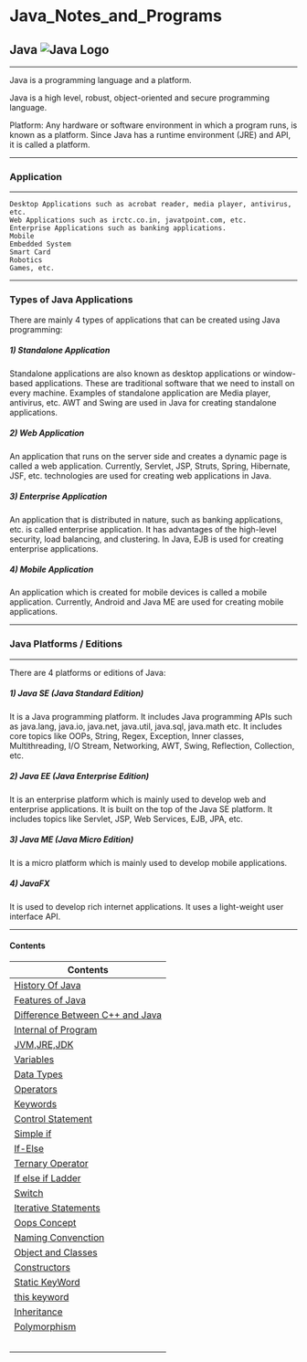 # Java_Notes_and_Programs


## Java    ![Java Logo](https://logos-download.com/wp-content/uploads/2016/10/Java_logo_icon.png)

-----------


Java is a programming language and a platform.

Java is a high level, robust, object-oriented and secure programming language.

Platform: Any hardware or software environment in which a program runs, is known as a platform. Since Java has a runtime environment (JRE) and API, it is called a platform.

------

### Application 

-------


    Desktop Applications such as acrobat reader, media player, antivirus, etc.
    Web Applications such as irctc.co.in, javatpoint.com, etc.
    Enterprise Applications such as banking applications.
    Mobile
    Embedded System
    Smart Card
    Robotics
    Games, etc.

--------

### Types of Java Applications

There are mainly 4 types of applications that can be created using Java programming:

##### 1) Standalone Application

Standalone applications are also known as desktop applications or window-based applications. These are traditional software that we need to install on every machine. Examples of standalone application are Media player, antivirus, etc. AWT and Swing are used in Java for creating standalone applications.

##### 2) Web Application

An application that runs on the server side and creates a dynamic page is called a web application. Currently, Servlet, JSP, Struts, Spring, Hibernate, JSF, etc. technologies are used for creating web applications in Java.

##### 3) Enterprise Application

An application that is distributed in nature, such as banking applications, etc. is called enterprise application. It has advantages of the high-level security, load balancing, and clustering. In Java, EJB is used for creating enterprise applications.

##### 4) Mobile Application

An application which is created for mobile devices is called a mobile application. Currently, Android and Java ME are used for creating mobile applications.

----------

### Java Platforms / Editions

-------

There are 4 platforms or editions of Java:
##### 1) Java SE (Java Standard Edition)

It is a Java programming platform. It includes Java programming APIs such as java.lang, java.io, java.net, java.util, java.sql, java.math etc. It includes core topics like OOPs, String, Regex, Exception, Inner classes, Multithreading, I/O Stream, Networking, AWT, Swing, Reflection, Collection, etc.

##### 2) Java EE (Java Enterprise Edition)

It is an enterprise platform which is mainly used to develop web and enterprise applications. It is built on the top of the Java SE platform. It includes topics like Servlet, JSP, Web Services, EJB, JPA, etc.

##### 3) Java ME (Java Micro Edition)

It is a micro platform which is mainly used to develop mobile applications.

##### 4) JavaFX

It is used to develop rich internet applications. It uses a light-weight user interface API.

-------


#### Contents
| Contents|
|---------|
|[History Of Java](https://github.com/connectaman/Java_Notes_and_Programs/blob/master/History.md)|
|[Features of Java](https://github.com/connectaman/Java_Notes_and_Programs/blob/master/Features.md)|
|[Difference Between C++ and Java](https://github.com/connectaman/Java_Notes_and_Programs/blob/master/Difference_Cpp_Java.md)|
|[Internal of Program](https://github.com/connectaman/Java_Notes_and_Programs/blob/master/internal_program.md)|
|[JVM,JRE,JDK](https://github.com/connectaman/Java_Notes_and_Programs/blob/master/JVM_JRE_JDK.md)|
|[Variables](https://github.com/connectaman/Java_Notes_and_Programs/tree/master/src/Variables)|
|[Data Types](https://github.com/connectaman/Java_Notes_and_Programs/tree/master/src/DataType)|
|[Operators](https://github.com/connectaman/Java_Notes_and_Programs/tree/master/src/Operators)|
|[Keywords](https://github.com/connectaman/Java_Notes_and_Programs/blob/master/src/Keywords/KeyWords.md)|
|[Control Statement](https://github.com/connectaman/Java_Notes_and_Programs/tree/master/src/Control_Statement)|
|[Simple if](https://github.com/connectaman/Java_Notes_and_Programs/tree/master/src/Control_Statement/SimpleIf)|
|[If-Else](https://github.com/connectaman/Java_Notes_and_Programs/tree/master/src/Control_Statement/ifelse)|
|[Ternary Operator](https://github.com/connectaman/Java_Notes_and_Programs/blob/master/src/Control_Statement/TernaryOperator/TernaryOperator.md)|
|[If else if Ladder](https://github.com/connectaman/Java_Notes_and_Programs/tree/master/src/Control_Statement/ifelseif)|
|[Switch](https://github.com/connectaman/Java_Notes_and_Programs/tree/master/src/Control_Statement/Switch)|
|[Iterative Statements](https://github.com/connectaman/Java_Notes_and_Programs/tree/master/src/IterativeStatements)|
|[Oops Concept](https://github.com/connectaman/Java_Notes_and_Programs/blob/master/src/OopsConcept/Oops.md)|
|[Naming Convenction](https://github.com/connectaman/Java_Notes_and_Programs/blob/master/src/OopsConcept/NamingConventions.md)|
|[Object and Classes](https://github.com/connectaman/Java_Notes_and_Programs/blob/master/src/OopsConcept/ObjectsandClasses.md)|
|[Constructors](https://github.com/connectaman/Java_Notes_and_Programs/blob/master/src/OopsConcept/Constructors.md)|
|[Static KeyWord](https://github.com/connectaman/Java_Notes_and_Programs/blob/master/src/OopsConcept/Static.md)|
|[this keyword](https://github.com/connectaman/Java_Notes_and_Programs/blob/master/src/OopsConcept/this.md)|
|[Inheritance](https://github.com/connectaman/Java_Notes_and_Programs/blob/master/src/Inheritance/Inheritance.md)|
|[Polymorphism](https://github.com/connectaman/Java_Notes_and_Programs/tree/master/src/Polymorphism)|
|[]()|
|[]()|
|[]()|
|[]()|
|[]()|


